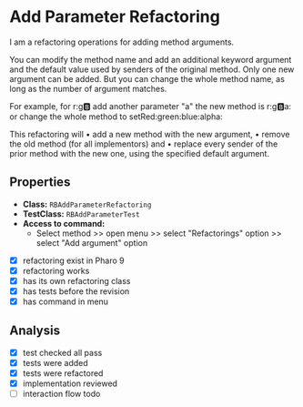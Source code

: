 # Add Parameter Refactoring

I am a refactoring operations for adding method arguments.

You can modify the method name and add an additional keyword argument and the default value used by senders of the original method. Only one new argument can be added. But you can change the whole method name, as long as the number of argument matches.

For example, for r:g:b:  add another parameter "a" the new method is r:g:b:a:
or change the whole method to setRed:green:blue:alpha:

This refactoring will
•	add a new method with the new argument,
•	remove the old method (for all implementors) and
•	replace every sender of the prior method with the new one, using the specified default argument.

## Properties

- **Class:** ```RBAddParameterRefactoring```
- **TestClass:** ```RBAddParameterTest```
- **Access to command:** 
    - Select method >> open menu >> select "Refactorings" option >> select "Add argument" option
- [x] refactoring exist in Pharo 9
- [x] refactoring works 
- [x] has its own refactoring class  
- [x] has tests before the revision
- [x] has command in menu

## Analysis

- [x] test checked all pass
- [x] tests were added
- [x] tests were refactored
- [x] implementation reviewed
- [ ] interaction flow todo
